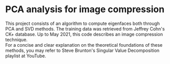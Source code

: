 # PCA analysis for image compression
This project consists of an algorithm to compute eigenfaces both through PCA and SVD methods. The training data was retrieved from Jeffrey Cohn's CK+ database. 
Up to May 2021, this code describes an image compression technique. <br>
For a concise and clear explanation on the theoretical foundations of these methods, you may refer to Steve Brunton's Singular Value Decomposition playlist at YouTube.
